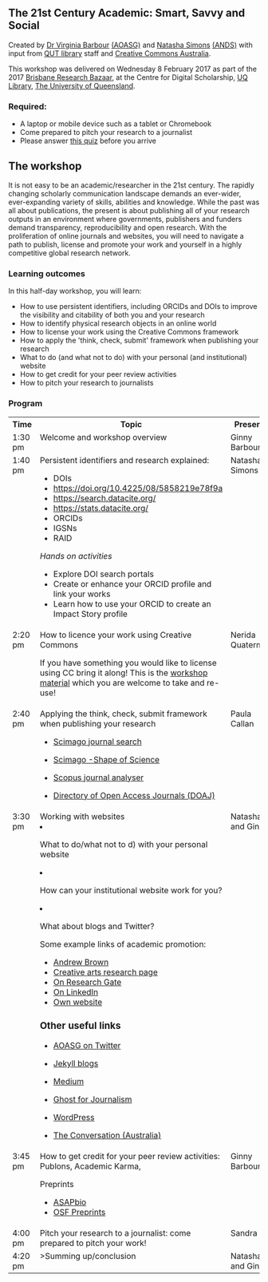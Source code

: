## The 21st Century Academic: Smart, Savvy and Social
Created by [Dr Virginia Barbour](https://twitter.com/ginnybarbour) [(AOASG)](https://twitter.com/openaccess_anz) and [Natasha Simons](https://twitter.com/n_simons) [(ANDS)](http://www.ands.org.au/) with input from [QUT library](https://www.library.qut.edu.au/) staff and [Creative Commons Australia](http://creativecommons.org.au/).
 
This workshop was delivered on Wednesday 8 February 2017 as part of the 2017 [Brisbane Research Bazaar](https://2017.resbaz.com/brisbane),  at the Centre for Digital Scholarship, [UQ Library](https://www.library.uq.edu.au/), [The University of Queensland](https://www.uq.edu.au/).
 
### Required:

- A laptop or mobile device such as a tablet or Chromebook
- Come prepared to pitch your research to a journalist
- Please answer [this quiz](https://goo.gl/forms/BESSSxaLoghi7BcD2) before you arrive
 
## The workshop

It is not easy to be an academic/researcher in the 21st century. The rapidly changing scholarly communication landscape demands an ever-wider, ever-expanding variety of skills,
abilities and knowledge. While the past was all about publications, the present is about publishing all of your research outputs in an environment where governments, publishers and
funders demand transparency, reproducibility and open research. With the proliferation of online journals and websites, you will need to navigate a path to publish, license and promote your
work and yourself in a highly competitive global research network.
 
### Learning outcomes

In this half-day workshop, you will learn:
 
- How to use persistent identifiers, including ORCIDs and DOIs to improve the visibility and citability of both you and your research
- How to identify physical research objects in an online world
- How to license your work using the Creative Commons framework
- How to apply the 'think, check, submit' framework when publishing your research
- What to do (and what not to do) with your personal (and institutional) website
- How to get credit for your peer review activities
- How to pitch your research to journalists
 
### Program
 
<table>
 
<tr>
  <th>Time</th>
  <th>Topic</th>
  <th>Presenter</th>
</tr>
 
<tr>
  <td valign="top">1:30 pm</td>
  <td valign="top">Welcome and workshop overview</td>
  <td valign="top">Ginny Barbour</td>
</tr>
 
<tr>
  <td valign="top">1:40 pm</td>
  <td valign="top">Persistent identifiers and research explained:
  
- DOIs
- https://doi.org/10.4225/08/5858219e78f9a
- https://search.datacite.org/
- https://stats.datacite.org/
- ORCIDs
- IGSNs
- RAID
 
<em>Hands on activities</em>

- Explore DOI search portals
- Create or enhance your ORCID profile and link your works
- Learn how to use your ORCID to create an Impact Story profile</td>
 
<td valign="top">Natasha Simons</td>
</tr>
 
<tr>
 
  <td valign="top">2:20 pm</td>
  <td valign="top">How to licence your work using Creative Commons<br \>
 
If you have something you would like to license using CC bring it along!
This is the <a href="https://docs.google.com/document/d/1tPsc8RDKBJP7R5Z81PYy7vO4sPoYFlJGFK9DDkbjpM0/edit?usp=sharing">workshop material</a> which you are welcome to take and re-use!
</td>
 
  <td valign="top">Nerida Quatermass</td>
</tr>
<tr>
<td valign="top">2:40 pm </td>
<td valign="top">Applying the think, check, submit framework when publishing your research

- [Scimago journal search](http://www.scimagojr.com/)
- [Scimago -Shape of Science](http://www.scimagojr.com/shapeofscience/)
- [Scopus journal analyser](https://www.scopus.com/source/eval.uri)
- [Directory of Open Access Journals (DOAJ)](https://doaj.org/)  </td>
  <td valign="top">Paula Callan</td>
  </tr>
  
  <tr>
  <td valign="top">3:30 pm </td>
  <td valign="top">Working with websites
  
- What to do/what not to d) with your personal website
- How can your institutional website work for you?
- What about blogs and Twitter?

Some example links of academic promotion:
 
- [Andrew Brown](https://experts.griffith.edu.au/academic/andrew.r.brown)
- [Creative arts research page](https://www.gccar.com.au/griffith-centre-for-creative-arts-research/members/full/andrew-brown/)
- [On Research Gate](https://www.researchgate.net/profile/Andrew_Brown11)
- [On LinkedIn](https://www.linkedin.com/in/andrew-brown-168473/)
- [Own website](http://explodingart.com/wp/)
 
### Other useful links

- [AOASG on Twitter](twitter.com/openaccess_anz)
- [Jekyll blogs](https://jekyllrb.com/)
- [Medium](https://medium.com)
- [Ghost for Journalism](https://blog.ghost.org/)
- [WordPress](https://wordpress.com/)
- [The Conversation (Australia)](https://theconversation.com/au) </td>
 
  <td valign="top">Natasha and Ginny  </td>
  </tr>
  <tr>
  <td valign="top">3:45 pm </td>
  <td valign="top">How to get credit for your peer review activities: Publons, Academic Karma,
Preprints

- [ASAPbio](http://asapbio.org/)
- [OSF Preprints](https://osf.io/preprints ) </td>
  <td valign="top">Ginny Barbour  </td>
  </tr>
  <tr>
  <td valign="top">4:00 pm </td>
  <td valign="top">Pitch your research to a journalist: come prepared to pitch your work!  </td>
  <td valign="top">Sandra Fry  </td>
  </tr>
  <tr>
  <td valign="top">4:20 pm</td>
    <td valign="top">>Summing up/conclusion  </td>
  <td valign="top">Natasha and Ginny  </td>
  </tr>
   
</table>
